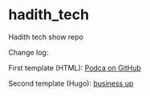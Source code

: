 # hadith_tech
Hadith tech show repo

Change log: 


First template (HTML): [Podca on GitHub](https://github.com/technext/podca)

Second template (Hugo): [business up](https://themes.gohugo.io/themes/up-business-theme/) 

